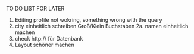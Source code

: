 TO DO LIST FOR LATER
1. Editing profile not wokring, something wrong with the query
2. city einheitlich schreiben Groß/Klein Buchstaben
2a. namen einheitlich machen
3. check http:// für Datenbank
4. Layout schöner machen